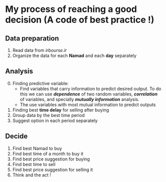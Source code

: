 # My process of reaching a good decision (A code of best practice !)

## Data preparation
1. Read data from _irbourse.ir_
2. Organize the data for each **Namad** and each **day** separately

## Analysis
0. Finding predictive variable:
    - Find variables that carry information to predict desired output. To do this we can use **_dependence_** of two random variables, **_correlation_** of variables, and specially **_mutually information_** analysis.
    - The use variables with most mutual information to predict outputs
1. Finding best **time delay** for selling after buying 
2. Group data by the best time period
3. Suggest option in each period separately

## Decide
1. Find best Namad to buy
2. Find best time of a month to buy it
3. Find best price suggestion for buying
4. Find best time to sell
5. Find best price suggestion for selling it
6. Think and the act !